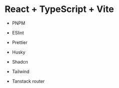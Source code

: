 # React + TypeScript + Vite 

- PNPM

- ESlint
- Prettier

- Husky

- Shadcn
- Tailwind
- Tanstack router
